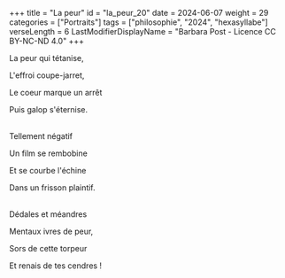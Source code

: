 +++
title = "La peur"
id = "la_peur_20"
date = 2024-06-07
weight = 29
categories = ["Portraits"]
tags = ["philosophie", "2024", "hexasyllabe"]
verseLength = 6
LastModifierDisplayName = "Barbara Post - Licence CC BY-NC-ND 4.0"
+++

La peur qui tétanise,

L'effroi coupe-jarret,

Le coeur marque un arrêt

Puis galop s'éternise.

 \
Tellement négatif

Un film se rembobine

Et se courbe l'échine

Dans un frisson plaintif.

 \
Dédales et méandres

Mentaux ivres de peur,

Sors de cette torpeur

Et renais de tes cendres !

